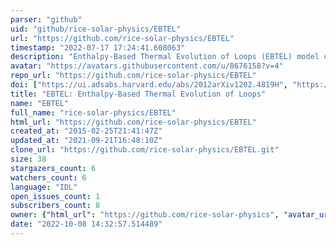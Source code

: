 ```yaml
---
parser: "github"
uid: "github/rice-solar-physics/EBTEL"
url: "https://github.com/rice-solar-physics/EBTEL"
timestamp: "2022-07-17 17:24:41.608063"
description: "Enthalpy-Based Thermal Evolution of Loops (EBTEL) model coded in the IDL language by J. A. Klimchuk, S. Patsourakos, and P.J. Cargill "
avatar: "https://avatars.githubusercontent.com/u/8676158?v=4"
repo_url: "https://github.com/rice-solar-physics/EBTEL"
doi: ["https://ui.adsabs.harvard.edu/abs/2012arXiv1202.4819H", "https://ui.adsabs.harvard.edu/abs/2008ApJ...682.1351K", "https://ui.adsabs.harvard.edu/abs/2012ascl.soft03007K/abstract"]
title: "EBTEL: Enthalpy-Based Thermal Evolution of Loops"
name: "EBTEL"
full_name: "rice-solar-physics/EBTEL"
html_url: "https://github.com/rice-solar-physics/EBTEL"
created_at: "2015-02-25T21:41:47Z"
updated_at: "2021-09-21T16:48:10Z"
clone_url: "https://github.com/rice-solar-physics/EBTEL.git"
size: 38
stargazers_count: 6
watchers_count: 6
language: "IDL"
open_issues_count: 1
subscribers_count: 8
owner: {"html_url": "https://github.com/rice-solar-physics", "avatar_url": "https://avatars.githubusercontent.com/u/8676158?v=4", "login": "rice-solar-physics", "type": "Organization"}
date: "2022-10-08 14:32:57.514489"
---
```

